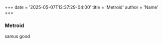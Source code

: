 +++
date = '2025-05-07T12:37:29-04:00'
title = 'Metroid'
author = 'Name'
+++

### Metroid

samus good